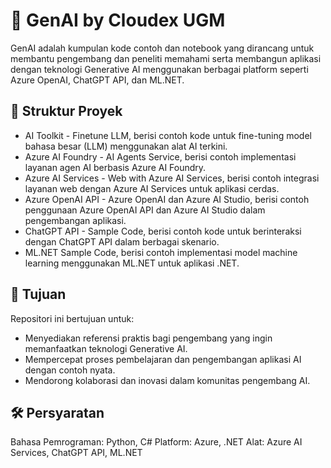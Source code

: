 # 🌟 GenAI by Cloudex UGM
GenAI adalah kumpulan kode contoh dan notebook yang dirancang untuk membantu pengembang dan peneliti memahami serta membangun aplikasi dengan teknologi Generative AI menggunakan berbagai platform seperti Azure OpenAI, ChatGPT API, dan ML.NET.

## 📁 Struktur Proyek
-   AI Toolkit - Finetune LLM, berisi contoh kode untuk fine-tuning model bahasa besar (LLM) menggunakan alat AI terkini.
- Azure AI Foundry - AI Agents Service, berisi contoh implementasi layanan agen AI berbasis Azure AI Foundry.
- Azure AI Services - Web with Azure AI Services, berisi contoh integrasi layanan web dengan Azure AI Services untuk aplikasi cerdas.
- Azure OpenAI API - Azure OpenAI dan Azure AI Studio, berisi contoh penggunaan Azure OpenAI API dan Azure AI Studio dalam pengembangan aplikasi.
- ChatGPT API - Sample Code, berisi contoh kode untuk berinteraksi dengan ChatGPT API dalam berbagai skenario.
- ML.NET Sample Code, berisi contoh implementasi model machine learning menggunakan ML.NET untuk aplikasi .NET.

## 🚀 Tujuan
Repositori ini bertujuan untuk:
- Menyediakan referensi praktis bagi pengembang yang ingin memanfaatkan teknologi Generative AI.
- Mempercepat proses pembelajaran dan pengembangan aplikasi AI dengan contoh nyata.
- Mendorong kolaborasi dan inovasi dalam komunitas pengembang AI.

## 🛠️ Persyaratan
Bahasa Pemrograman: Python, C#
Platform: Azure, .NET
Alat: Azure AI Services, ChatGPT API, ML.NET
